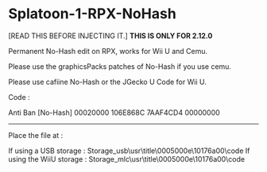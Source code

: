 # Splatoon-1-RPX-NoHash
[READ THIS BEFORE INJECTING IT.] 
**THIS IS ONLY FOR 2.12.0**

Permanent No-Hash edit on RPX, works for Wii U and Cemu.

Please use the graphicsPacks patches of No-Hash if you use cemu.

Please use cafiine No-Hash or the JGecko U Code for Wii U. 

Code : 

Anti Ban [No-Hash]
00020000 106E868C
7AAF4CD4 00000000

-----------------------------------------------------------------------------------

Place the file at : 

If using a USB storage : Storage_usb\usr\title\0005000e\10176a00\code
If using the WiiU storage : Storage_mlc\usr\title\0005000e\10176a00\code


